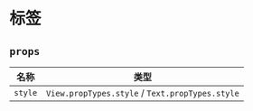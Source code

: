 # 标签

## `props`

| 名称		| 类型												|
| ---		| ---												|
| `style`	| `View.propTypes.style` / `Text.propTypes.style`	|
